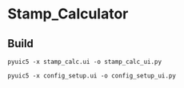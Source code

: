 # Stamp_Calculator

## Build

`pyuic5 -x stamp_calc.ui -o stamp_calc_ui.py`

`pyuic5 -x config_setup.ui -o config_setup_ui.py`
